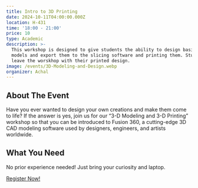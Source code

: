 ```yaml
---
title: Intro to 3D Printing
date: 2024-10-11T04:00:00.000Z
location: H-431
time: '18:00 - 21:00'
price: 10
type: Academic
description: >-
  This workshop is designed to give students the ability to design basic 3D
  models and export them to the slicing software and printing them. Students
  leave the worskhop with their printed design.
image: /events/3D-Modeling-and-Design.webp
organizer: Achal
---
```


## About The Event

Have you ever wanted to design your own creations and make them come to life? If the answer is yes, join us for our “3-D Modeling and 3-D Printing” workshop so that you can be introduced to Fusion 360, a cutting-edge 3D CAD modeling software used by designers, engineers, and artists worldwide.

## What You Need

No prior experience needed! Just bring your curiosity and laptop.

[Register Now!](https://www.zeffy.com/en-CA/ticketing/b1445e81-86a5-464f-923c-dcd47c95c649)
